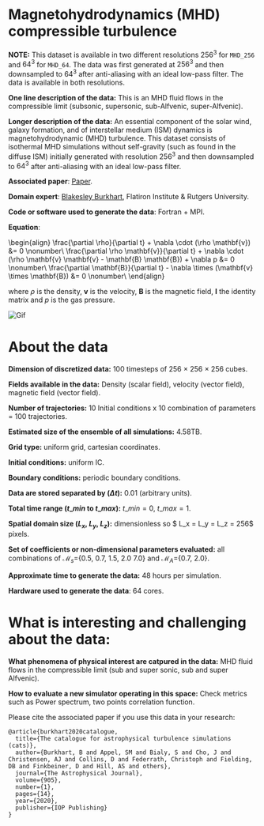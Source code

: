 # Magnetohydrodynamics (MHD) compressible turbulence

**NOTE:** This dataset is available in two different resolutions $256^3$ for `MHD_256` and $64^3$ for `MHD_64`. The data was first generated at $256^3$ and then downsampled to $64^3$ after anti-aliasing with an ideal low-pass filter. The data is available in both resolutions.

**One line description of the data:** This is an MHD fluid flows in the compressible limit (subsonic, supersonic, sub-Alfvenic, super-Alfvenic).

**Longer description of the data:** An essential component of the solar wind, galaxy formation, and of interstellar medium (ISM) dynamics is magnetohydrodynamic (MHD) turbulence. This dataset consists of isothermal MHD simulations without self-gravity (such as found in the diffuse ISM) initially generated with resolution $256^3$ and then downsampled to $64^3$ after anti-aliasing with an ideal low-pass filter.

**Associated paper**: [Paper](https://iopscience.iop.org/article/10.3847/1538-4357/abc484/pdf).

**Domain expert**: [Blakesley Burkhart](https://www.bburkhart.com/), Flatiron Institute & Rutgers University.

**Code or software used to generate the data**: Fortran + MPI.

**Equation**:

\begin{align}
\frac{\partial \rho}{\partial t} + \nabla \cdot (\rho \mathbf{v}) &= 0 \nonumber\\
\frac{\partial \rho \mathbf{v}}{\partial t} + \nabla \cdot (\rho \mathbf{v} \mathbf{v} - \mathbf{B} \mathbf{B}) + \nabla p &= 0 \nonumber\\
\frac{\partial \mathbf{B}}{\partial t} - \nabla \times (\mathbf{v} \times \mathbf{B}) &= 0 \nonumber\\
\end{align}

where $\rho$ is the density, $\mathbf{v}$ is the velocity, $\mathbf{B}$ is the magnetic field, $\mathbf{I}$ the identity matrix and $p$ is the gas pressure.

![Gif](https://users.flatironinstitute.org/~polymathic/data/the_well/datasets/MHD_256/gif/density_normalized.gif)


# About the data

**Dimension of discretized data:** 100 timesteps of 256 $\times$ 256 $\times$ 256 cubes.

**Fields available in the data:** Density (scalar field), velocity (vector field), magnetic field (vector field).

**Number of trajectories:** 10 Initial conditions x 10 combination of parameters = 100 trajectories.

**Estimated size of the ensemble of all simulations:** 4.58TB.

**Grid type:** uniform grid, cartesian coordinates.

**Initial conditions:** uniform IC.

**Boundary conditions:** periodic boundary conditions.

**Data are stored separated by ($\Delta t$):** 0.01 (arbitrary units).

**Total time range ($t\_{min}$ to $t\_{max}$):** $t\_{min} = 0$, $t\_{max} = 1$.

**Spatial domain size ($L_x$, $L_y$, $L_z$):** dimensionless so $ L_x = L_y = L_z = 256$ pixels.

**Set of coefficients or non-dimensional parameters evaluated:** all combinations of $\mathcal{M}_s=${0.5, 0.7, 1.5, 2.0 7.0} and $\mathcal{M}_A =${0.7, 2.0}.

**Approximate time to generate the data:** 48 hours per simulation.

**Hardware used to generate the data**: 64 cores.

# What is interesting and challenging about the data:

**What phenomena of physical interest are catpured in the data:** MHD fluid flows in the compressible limit (sub and super sonic, sub and super Alfvenic).

**How to evaluate a new simulator operating in this space:** Check metrics such as Power spectrum, two points correlation function.

Please cite the associated paper if you use this data in your research:

```
@article{burkhart2020catalogue,
  title={The catalogue for astrophysical turbulence simulations (cats)},
  author={Burkhart, B and Appel, SM and Bialy, S and Cho, J and Christensen, AJ and Collins, D and Federrath, Christoph and Fielding, DB and Finkbeiner, D and Hill, AS and others},
  journal={The Astrophysical Journal},
  volume={905},
  number={1},
  pages={14},
  year={2020},
  publisher={IOP Publishing}
}
```
